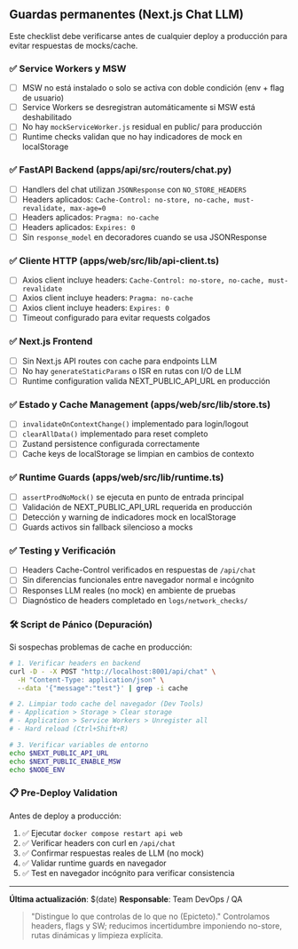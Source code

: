 ## Guardas permanentes (Next.js Chat LLM)

Este checklist debe verificarse antes de cualquier deploy a producción para evitar respuestas de mocks/cache.

### ✅ Service Workers y MSW
- [ ] MSW no está instalado o solo se activa con doble condición (env + flag de usuario)
- [ ] Service Workers se desregistran automáticamente si MSW está deshabilitado
- [ ] No hay `mockServiceWorker.js` residual en public/ para producción
- [ ] Runtime checks validan que no hay indicadores de mock en localStorage

### ✅ FastAPI Backend (apps/api/src/routers/chat.py)
- [ ] Handlers del chat utilizan `JSONResponse` con `NO_STORE_HEADERS`
- [ ] Headers aplicados: `Cache-Control: no-store, no-cache, must-revalidate, max-age=0`
- [ ] Headers aplicados: `Pragma: no-cache`
- [ ] Headers aplicados: `Expires: 0`
- [ ] Sin `response_model` en decoradores cuando se usa JSONResponse

### ✅ Cliente HTTP (apps/web/src/lib/api-client.ts)
- [ ] Axios client incluye headers: `Cache-Control: no-store, no-cache, must-revalidate`
- [ ] Axios client incluye headers: `Pragma: no-cache`
- [ ] Axios client incluye headers: `Expires: 0`
- [ ] Timeout configurado para evitar requests colgados

### ✅ Next.js Frontend
- [ ] Sin Next.js API routes con cache para endpoints LLM
- [ ] No hay `generateStaticParams` o ISR en rutas con I/O de LLM
- [ ] Runtime configuration valida NEXT_PUBLIC_API_URL en producción

### ✅ Estado y Cache Management (apps/web/src/lib/store.ts)
- [ ] `invalidateOnContextChange()` implementado para login/logout
- [ ] `clearAllData()` implementado para reset completo
- [ ] Zustand persistence configurada correctamente
- [ ] Cache keys de localStorage se limpian en cambios de contexto

### ✅ Runtime Guards (apps/web/src/lib/runtime.ts)
- [ ] `assertProdNoMock()` se ejecuta en punto de entrada principal
- [ ] Validación de NEXT_PUBLIC_API_URL requerida en producción
- [ ] Detección y warning de indicadores mock en localStorage
- [ ] Guards activos sin fallback silencioso a mocks

### ✅ Testing y Verificación
- [ ] Headers Cache-Control verificados en respuestas de `/api/chat`
- [ ] Sin diferencias funcionales entre navegador normal e incógnito
- [ ] Responses LLM reales (no mock) en ambiente de pruebas
- [ ] Diagnóstico de headers completado en `logs/network_checks/`

### 🛠️ Script de Pánico (Depuración)

Si sospechas problemas de cache en producción:

```bash
# 1. Verificar headers en backend
curl -D - -X POST "http://localhost:8001/api/chat" \
  -H "Content-Type: application/json" \
  --data '{"message":"test"}' | grep -i cache

# 2. Limpiar todo cache del navegador (Dev Tools)
# - Application > Storage > Clear storage
# - Application > Service Workers > Unregister all
# - Hard reload (Ctrl+Shift+R)

# 3. Verificar variables de entorno
echo $NEXT_PUBLIC_API_URL
echo $NEXT_PUBLIC_ENABLE_MSW
echo $NODE_ENV
```

### 📋 Pre-Deploy Validation

Antes de deploy a producción:
1. ✅ Ejecutar `docker compose restart api web`
2. ✅ Verificar headers con curl en `/api/chat`
3. ✅ Confirmar respuestas reales de LLM (no mock)
4. ✅ Validar runtime guards en navegador
5. ✅ Test en navegador incógnito para verificar consistencia

---

**Última actualización**: $(date)
**Responsable**: Team DevOps / QA

> "Distingue lo que controlas de lo que no (Epicteto)."
> Controlamos headers, flags y SW; reducimos incertidumbre imponiendo no-store, rutas dinámicas y limpieza explícita.
